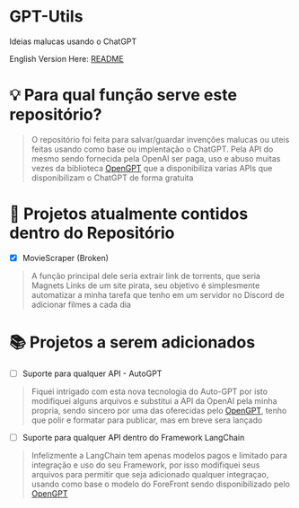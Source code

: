 # GPT-Utils
Ideias malucas usando o ChatGPT

English Version Here: [README](https://github.com/XaviscoB/GPT-Utils/blob/master/EnglishREADME.md)

# 💡 Para qual função serve este repositório?

> O repositório foi feita para salvar/guardar invenções malucas ou uteis feitas usando como base ou implentação o ChatGPT.
Pela API do mesmo sendo fornecida pela OpenAI ser paga, uso e abuso muitas vezes da biblioteca [OpenGPT](https://github.com/uesleibros/OpenGPT) que a disponibiliza varias APIs que disponibilizam o ChatGPT de forma gratuita

# 📖 Projetos atualmente contidos dentro do Repositório

- [x] MovieScraper (Broken)
> A função principal dele seria extrair link de torrents, que seria Magnets Links de um site pirata, seu objetivo é simplesmente automatizar a minha tarefa que tenho em um servidor no Discord de adicionar filmes a cada dia

# 📚 Projetos a serem adicionados

- [ ] Suporte para qualquer API - AutoGPT
> Fiquei intrigado com esta nova tecnologia do Auto-GPT por isto modifiquei alguns arquivos e substitui a API da OpenAI pela minha propria, sendo sincero por uma das oferecidas pelo [OpenGPT](https://github.com/uesleibros/OpenGPT), tenho que polir e formatar para publicar, mas em breve sera lançado

- [ ] Suporte para qualquer API dentro do Framework LangChain
> Infelizmente a LangChain tem apenas modelos pagos e limitado para integração e uso do seu Framework, por isso modifiquei seus arquivos para permitir que seja adicionado qualquer integraçao, usando como base o modelo do ForeFront sendo disponibilizado pelo [OpenGPT](https://github.com/uesleibros/OpenGPT)

